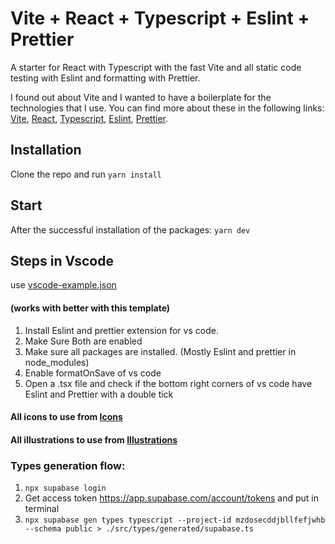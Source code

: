 # Vite + React + Typescript + Eslint + Prettier

A starter for React with Typescript with the fast Vite and all static code testing with Eslint and formatting with Prettier.

I found out about Vite and I wanted to have a boilerplate for the technologies that I use. You can find more about these in the following links: [Vite](https://github.com/vitejs/vite), [React](https://reactjs.org/), [Typescript](https://www.typescriptlang.org/), [Eslint](https://eslint.org/), [Prettier](https://prettier.io/).

## Installation

Clone the repo and run `yarn install`

## Start

After the successful installation of the packages: `yarn dev`

## Steps in Vscode

use [vscode-example.json](vscode-example.json)

#### (works with better with this template)

1. Install Eslint and prettier extension for vs code.
2. Make Sure Both are enabled
3. Make sure all packages are installed. (Mostly Eslint and prettier in node_modules)
4. Enable formatOnSave of vs code
5. Open a .tsx file and check if the bottom right corners of vs code have Eslint and Prettier with a double tick

#### All icons to use from [Icons](https://tabler-icons.io/)

#### All illustrations to use from [Illustrations](https://undraw.co/illustrations)

### Types generation flow:

1. `npx supabase login`
2. Get access token https://app.supabase.com/account/tokens and put in terminal
3. `npx supabase gen types typescript --project-id mzdosecddjbllfefjwhb --schema public > ./src/types/generated/supabase.ts`
